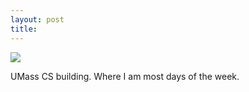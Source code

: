 ```yaml
---
layout: post
title: 
---
```


<img src="/tumblr_files/tumblr_kwuaywVSSw1qzoid4o1_500.jpg"/><br/><p>UMass CS building. Where I am most days of the week.</p>
